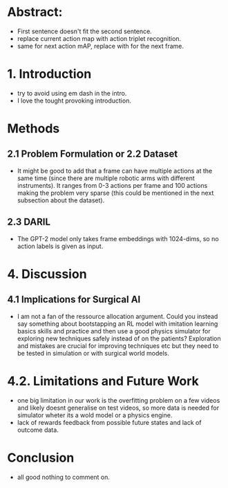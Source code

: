 

# Abstract:
- First sentence doesn't fit the second sentence.
- replace current action map with action triplet recognition.
- same for next action mAP, replace with for the next frame.

# 1. Introduction
- try to avoid using em dash in the intro.
- I love the tought provoking introduction.

# Methods
## 2.1 Problem Formulation or 2.2 Dataset
- It might be good to add that a frame can have multiple actions at the same time (since there are multiple robotic arms with different instruments). It ranges from 0-3 actions per frame and 100 actions making the problem very sparse (this could be mentioned in the next subsection about the dataset).

## 2.3 DARIL
- The GPT-2 model only takes frame embeddings with 1024-dims, so no action labels is given as input.


# 4. Discussion
## 4.1 Implications for Surgical AI
- I am not a fan of the ressource allocation argument. Could you instead say something about bootstapping an RL model with imitation learning basics skills and practice and then use a good physics simulator for exploring new techniques safely instead of on the patients? Exploration and mistakes are crucial for improving techniques etc but they need to be tested in simulation or with surgical world models.

# 4.2. Limitations and Future Work
- one big limitation in our work is the overfitting problem on a few videos and likely doesnt generalise on test videos, so more data is needed for simulator wheter its a wold model or a physics engine.
- lack of rewards feedback from possible future states and lack of outcome data.


# Conclusion
- all good nothing to comment on.




